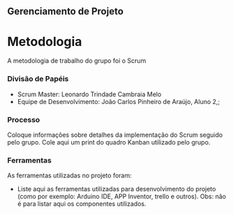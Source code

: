 ## Gerenciamento de Projeto


# Metodologia

A metodologia de trabalho do grupo foi o Scrum

### Divisão de Papéis

- Scrum Master: Leonardo Trindade Cambraia Melo
- Equipe de Desenvolvimento: João Carlos Pinheiro de Araújo, Aluno 2,;

### Processo

Coloque  informações sobre detalhes da implementação do Scrum seguido pelo grupo. Cole aqui um print do quadro Kanban utilizado pelo grupo.
 

### Ferramentas

As ferramentas utilizadas no projeto foram:

- Liste aqui as ferramentas utilizadas para desenvolvimento do projeto (como por exemplo: Arduino IDE, APP Inventor, trello e outros). Obs: não é para listar aqui os componentes utilizados.
